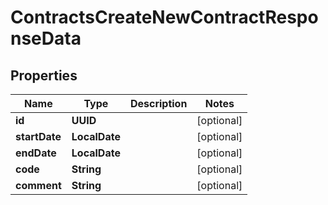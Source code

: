 

# ContractsCreateNewContractResponseData


## Properties

| Name | Type | Description | Notes |
|------------ | ------------- | ------------- | -------------|
|**id** | **UUID** |  |  [optional] |
|**startDate** | **LocalDate** |  |  [optional] |
|**endDate** | **LocalDate** |  |  [optional] |
|**code** | **String** |  |  [optional] |
|**comment** | **String** |  |  [optional] |




